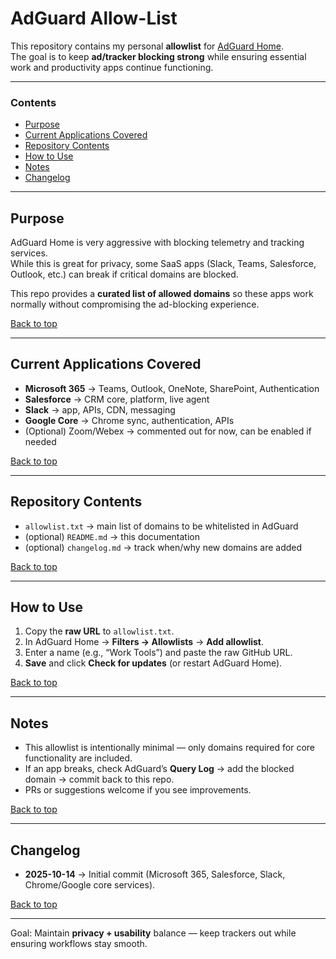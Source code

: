 # AdGuard Allow-List

This repository contains my personal **allowlist** for [AdGuard Home](https://adguard.com/en/adguard-home/overview.html).  
The goal is to keep **ad/tracker blocking strong** while ensuring essential work and productivity apps continue functioning.

---

### Contents
- [Purpose](#purpose)
- [Current Applications Covered](#current-applications-covered)
- [Repository Contents](#repository-contents)
- [How to Use](#how-to-use)
- [Notes](#notes)
- [Changelog](#changelog)

---

## Purpose
AdGuard Home is very aggressive with blocking telemetry and tracking services.  
While this is great for privacy, some SaaS apps (Slack, Teams, Salesforce, Outlook, etc.) can break if critical domains are blocked.

This repo provides a **curated list of allowed domains** so these apps work normally without compromising the ad-blocking experience.  

[Back to top](#adguard-allow-list)

---

## Current Applications Covered
- **Microsoft 365** → Teams, Outlook, OneNote, SharePoint, Authentication  
- **Salesforce** → CRM core, platform, live agent  
- **Slack** → app, APIs, CDN, messaging  
- **Google Core** → Chrome sync, authentication, APIs  
- (Optional) Zoom/Webex → commented out for now, can be enabled if needed  

[Back to top](#adguard-allow-list)

---

## Repository Contents
- `allowlist.txt` → main list of domains to be whitelisted in AdGuard  
- (optional) `README.md` → this documentation  
- (optional) `changelog.md` → track when/why new domains are added  

[Back to top](#adguard-allow-list)

---

## How to Use
1. Copy the **raw URL** to `allowlist.txt`.  
2. In AdGuard Home → **Filters → Allowlists** → **Add allowlist**.  
3. Enter a name (e.g., “Work Tools”) and paste the raw GitHub URL.  
4. **Save** and click **Check for updates** (or restart AdGuard Home).  

[Back to top](#adguard-allow-list)

---

## Notes
- This allowlist is intentionally minimal — only domains required for core functionality are included.  
- If an app breaks, check AdGuard’s **Query Log** → add the blocked domain → commit back to this repo.  
- PRs or suggestions welcome if you see improvements.  

[Back to top](#adguard-allow-list)

---

## Changelog
- **2025-10-14** → Initial commit (Microsoft 365, Salesforce, Slack, Chrome/Google core services).  

[Back to top](#adguard-allow-list)

---

Goal: Maintain **privacy + usability** balance — keep trackers out while ensuring workflows stay smooth.  

